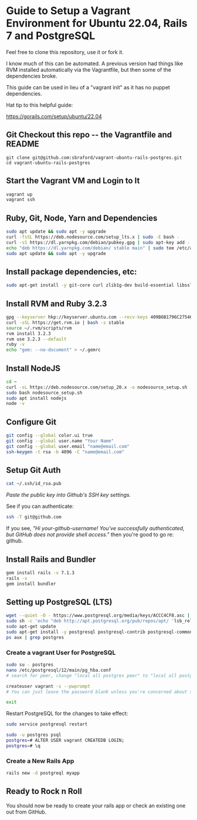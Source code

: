 # Guide to Setup a Vagrant Environment for Ubuntu 22.04, Rails 7 and PostgreSQL

Feel free to clone this repository, use it or fork it.

I know much of this can be automated. A previous version had things like RVM installed automatically via the Vagrantfile, but then some of the dependencies broke.

This guide can be used in lieu of a "vagrant init" as it has no puppet dependencies.

Hat tip to this helpful guide:

https://gorails.com/setup/ubuntu/22.04

## Git Checkout this repo -- the Vagrantfile and README

```
git clone git@github.com:sbraford/vagrant-ubuntu-rails-postgres.git
cd vagrant-ubuntu-rails-postgres
```

## Start the Vagrant VM and Login to It

```bash
vagrant up
vagrant ssh
```

## Ruby, Git, Node, Yarn and Dependencies

```bash
sudo apt update && sudo apt -y upgrade
curl -fsSL https://deb.nodesource.com/setup_lts.x | sudo -E bash -
curl -sS https://dl.yarnpkg.com/debian/pubkey.gpg | sudo apt-key add -
echo "deb https://dl.yarnpkg.com/debian/ stable main" | sudo tee /etc/apt/sources.list.d/yarn.list
sudo apt update && sudo apt -y upgrade
```


## Install package dependencies, etc:

```bash
sudo apt-get install -y git-core curl zlib1g-dev build-essential libssl-dev libreadline-dev libyaml-dev libsqlite3-dev sqlite3 libxml2-dev libxslt1-dev libcurl4-openssl-dev libffi-dev nodejs yarn libgdbm-dev libncurses5-dev automake libtool bison libffi-dev
```

## Install RVM and Ruby 3.2.3

```bash
gpg --keyserver hkp://keyserver.ubuntu.com --recv-keys 409B6B1796C275462A1703113804BB82D39DC0E3 7D2BAF1CF37B13E2069D6956105BD0E739499BDB
curl -sSL https://get.rvm.io | bash -s stable
source ~/.rvm/scripts/rvm
rvm install 3.2.3
rvm use 3.2.3 --default
ruby -v
echo "gem: --no-document" > ~/.gemrc
```

## Install NodeJS

```bash
cd ~
curl -sL https://deb.nodesource.com/setup_20.x -o nodesource_setup.sh
sudo bash nodesource_setup.sh
sudo apt install nodejs
node -v
```
## Configure Git

```bash
git config --global color.ui true
git config --global user.name "Your Name"
git config --global user.email "name@email.com"
ssh-keygen -t rsa -b 4096 -C "name@email.com"
```

## Setup Git Auth

```bash
cat ~/.ssh/id_rsa.pub
````

*Paste the public key into Github's SSH key settings.*

See if you can authenticate:

```bash
ssh -T git@github.com
```

If you see, *"Hi your-github-username! You've successfully authenticated, but GitHub does not provide shell access."* then you're good to go re: github.

## Install Rails and Bundler

```bash
gem install rails -v 7.1.3
rails -v
gem install bundler
```

## Setting up PostgreSQL (LTS)

```bash
wget --quiet -O - https://www.postgresql.org/media/keys/ACCC4CF8.asc | sudo apt-key add -
sudo sh -c 'echo "deb http://apt.postgresql.org/pub/repos/apt/ 'lsb_release -cs'-pgdg main" >> /etc/apt/sources.list.d/pgdg.list'
sudo apt-get update
sudo apt-get install -y postgresql postgresql-contrib postgresql-common libpq-dev
ps aux | grep postgres
```

### Create a vagrant User for PostgreSQL

```bash
sudo su - postgres
nano /etc/postgresql/12/main/pg_hba.conf
# search for peer, change "local all postgres peer" to "local all postgres md5" or on local vagrant "local all all trust"

createuser vagrant -s --pwprompt
# You can just leave the password blank unless you're concerned about security.

exit
```

Restart PostgreSQL for the changes to take effect:

```bash
sudo service postgresql restart
```

```bash
sudo -u postgres psql
postgres=# ALTER USER vagrant CREATEDB LOGIN;
postgres=# \q
```

### Create a New Rails App

```bash
rails new -d postgreql myapp
```

## Ready to Rock n Roll

You should now be ready to create your rails app or check an existing one out from GitHub.
